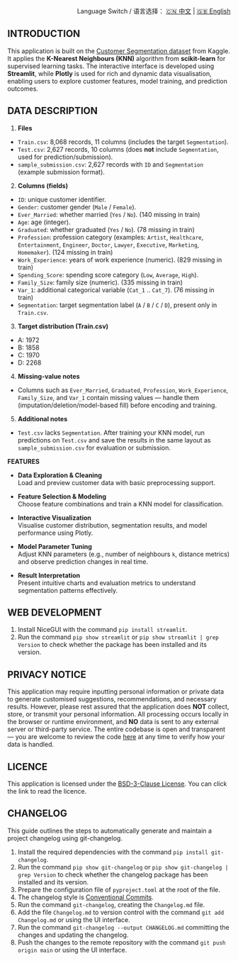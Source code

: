 <p align="right">
  Language Switch / 语言选择：
  <a href="./README.zh-CN.md">🇨🇳 中文</a> | <a href="./README.md">🇬🇧 English</a>
</p>

**INTRODUCTION**
---
This application is built on the [Customer Segmentation dataset](https://www.kaggle.com/datasets/vetrirah/customer) from
Kaggle. It applies the **K-Nearest Neighbours (KNN)** algorithm from **scikit-learn** for supervised learning tasks. The
interactive interface is developed using **Streamlit**, while **Plotly** is used for rich and dynamic data
visualisation, enabling users to explore customer features, model training, and prediction outcomes.

**DATA DESCRIPTION**
---

1. **Files**

- `Train.csv`: 8,068 records, 11 columns (includes the target `Segmentation`).
- `Test.csv`: 2,627 records, 10 columns (does **not** include `Segmentation`, used for prediction/submission).
- `sample_submission.csv`: 2,627 records with `ID` and `Segmentation` (example submission format).

2. **Columns (fields)**

- `ID`: unique customer identifier.
- `Gender`: customer gender (`Male` / `Female`).
- `Ever_Married`: whether married (`Yes` / `No`). (140 missing in train)
- `Age`: age (integer).
- `Graduated`: whether graduated (`Yes` / `No`). (78 missing in train)
- `Profession`: profession category (examples: `Artist`, `Healthcare`, `Entertainment`, `Engineer`, `Doctor`, `Lawyer`,
  `Executive`, `Marketing`, `Homemaker`). (124 missing in train)
- `Work_Experience`: years of work experience (numeric). (829 missing in train)
- `Spending_Score`: spending score category (`Low`, `Average`, `High`).
- `Family_Size`: family size (numeric). (335 missing in train)
- `Var_1`: additional categorical variable (`Cat_1` .. `Cat_7`). (76 missing in train)
- `Segmentation`: target segmentation label (`A` / `B` / `C` / `D`), present only in `Train.csv`.

3. **Target distribution (Train.csv)**

- A: 1972
- B: 1858
- C: 1970
- D: 2268

4. **Missing-value notes**

- Columns such as `Ever_Married`, `Graduated`, `Profession`, `Work_Experience`, `Family_Size`, and `Var_1` contain
  missing values — handle them (imputation/deletion/model-based fill) before encoding and training.

5. **Additional notes**

- `Test.csv` lacks `Segmentation`. After training your KNN model, run predictions on `Test.csv` and save the results in
  the same layout as `sample_submission.csv` for evaluation or submission.

**FEATURES**

- **Data Exploration & Cleaning**  
  Load and preview customer data with basic preprocessing support.

- **Feature Selection & Modeling**  
  Choose feature combinations and train a KNN model for classification.

- **Interactive Visualization**  
  Visualise customer distribution, segmentation results, and model performance using Plotly.

- **Model Parameter Tuning**  
  Adjust KNN parameters (e.g., number of neighbours `k`, distance metrics) and observe prediction changes in real time.

- **Result Interpretation**  
  Present intuitive charts and evaluation metrics to understand segmentation patterns effectively.

**WEB DEVELOPMENT**
---

1. Install NiceGUI with the command `pip install streamlit`.
2. Run the command `pip show streamlit` or `pip show streamlit | grep Version` to check whether the package has been
   installed and its version.

**PRIVACY NOTICE**
---
This application may require inputting personal information or private data to generate customised suggestions,
recommendations, and necessary results. However, please rest assured that the application does **NOT** collect, store,
or transmit your personal information. All processing occurs locally in the browser or runtime environment, and **NO**
data is sent to any external server or third-party service. The entire codebase is open and transparent — you are
welcome to review the code [here](./) at any time to verify how your data is handled.

**LICENCE**
---
This application is licensed under the [BSD-3-Clause License](LICENSE). You can click the link to read the licence.

**CHANGELOG**
---
This guide outlines the steps to automatically generate and maintain a project changelog using git-changelog.

1. Install the required dependencies with the command `pip install git-changelog`.
2. Run the command `pip show git-changelog` or `pip show git-changelog | grep Version` to check whether the changelog
   package has been installed and its version.
3. Prepare the configuration file of `pyproject.toml` at the root of the file.
4. The changelog style is [Conventional Commits](https://www.conventionalcommits.org/en/v1.0.0/).
5. Run the command `git-changelog`, creating the `Changelog.md` file.
6. Add the file `Changelog.md` to version control with the command `git add Changelog.md` or using the UI interface.
7. Run the command `git-changelog --output CHANGELOG.md` committing the changes and updating the changelog.
8. Push the changes to the remote repository with the command `git push origin main` or using the UI interface.
